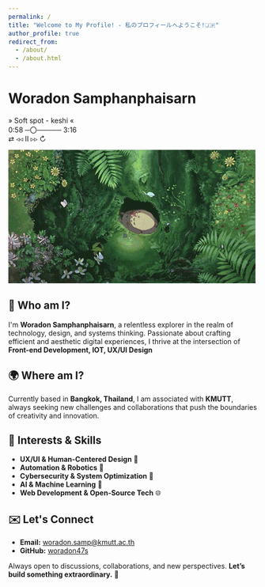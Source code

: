 ```yaml
---
permalink: /
title: "Welcome to My Profile! - 私のプロフィールへようこそ!🇯🇵"
author_profile: true
redirect_from: 
  - /about/
  - /about.html
---
```


# Woradon Samphanphaisarn

 » Soft spot - keshi « <br>
  0:58 ─〇───── 3:16 <br>
 ⇄   ◃◃   ⅠⅠ   ▹▹   ↻

![Avatar](/images/gif.gif)

## 🧩 Who am I?
I'm **Woradon Samphanphaisarn**, a relentless explorer in the realm of technology, design, and systems thinking. Passionate about crafting efficient and aesthetic digital experiences, I thrive at the intersection of **Front-end Development, IOT, UX/UI Design**

## 🌍 Where am I?
Currently based in **Bangkok, Thailand**, I am associated with **KMUTT**, always seeking new challenges and collaborations that push the boundaries of creativity and innovation.

## 📡 Interests & Skills
- **UX/UI & Human-Centered Design** 🎨
- **Automation & Robotics** 🤖
- **Cybersecurity & System Optimization** 🔐
- **AI & Machine Learning** 🧠
- **Web Development & Open-Source Tech** 🌐

## ✉️ Let's Connect
- **Email:** [woradon.samp@kmutt.ac.th](mailto:woradon.samp@kmutt.ac.th)
- **GitHub:** [woradon47s](https://github.com/woradon47s)

Always open to discussions, collaborations, and new perspectives. **Let’s build something extraordinary.** 🚀
